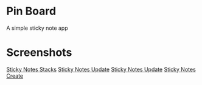 # Pin Board

A simple sticky note app

# Screenshots
[Sticky Notes Stacks](screenshot/stack.png)
[Sticky Notes Update](screenshot/update_big_screen.png)
[Sticky Notes Update](screenshot/update_small_screen.png)
[Sticky Notes Create](screenshot/create_small_screen.png)

